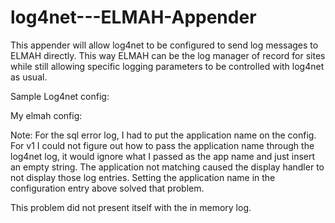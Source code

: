 log4net---ELMAH-Appender
========================

This appender will allow log4net to be configured to send log messages to ELMAH directly.  This way ELMAH can be the log manager of record for sites while still allowing specific logging parameters to be controlled with log4net as usual.

Sample Log4net config:
<log4net>
    <appender name="elmahappender" type="elmahappender_log4net.ELMAHAppender, elmahappender_log4net">
      <layout type="log4net.Layout.PatternLayout">
        <conversionPattern value="%date [%thread] %-5level %logger - %message%newline" />
      </layout>
    </appender>
    <root>
      <level value="ALL" />
      <appender-ref ref="elmahappender" />
    </root>
  </log4net>
  
  My elmah config:
  
  <elmah>
    <errorLog type="Elmah.SqlErrorLog, Elmah" connectionStringName="connString" applicationName="TTDev" />
  </elmah>
  
  Note: For the sql error log, I had to put the application name on the config.  For v1 I could not figure out how to pass the application name
  through the log4net log, it would ignore what I passed as the app name and just insert an empty string.  The application not matching caused the display handler to not display those log entries.
  Setting the application name in the configuration entry above solved that problem.
  
  This problem did not present itself with the in memory log.